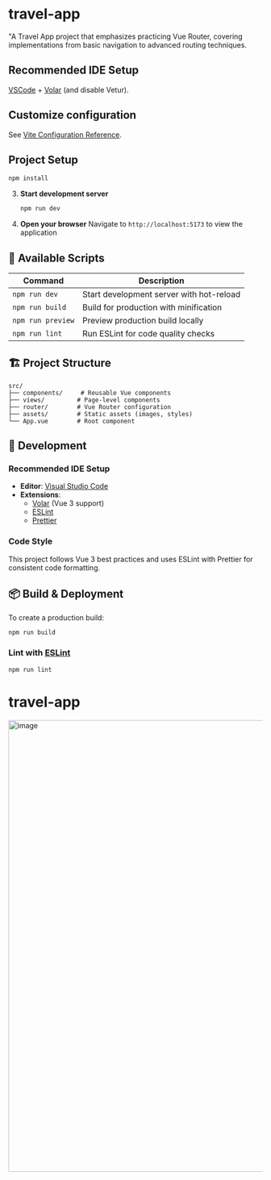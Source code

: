 # travel-app

"A Travel App project that emphasizes practicing Vue Router, covering implementations from basic navigation to advanced routing techniques.

## Recommended IDE Setup

[VSCode](https://code.visualstudio.com/) + [Volar](https://marketplace.visualstudio.com/items?itemName=Vue.volar) (and disable Vetur).

## Customize configuration

See [Vite Configuration Reference](https://vite.dev/config/).

## Project Setup

```sh
npm install
```

3. **Start development server**

   ```bash
   npm run dev
   ```

4. **Open your browser**
   Navigate to `http://localhost:5173` to view the application

## 📝 Available Scripts

| Command           | Description                              |
| ----------------- | ---------------------------------------- |
| `npm run dev`     | Start development server with hot-reload |
| `npm run build`   | Build for production with minification   |
| `npm run preview` | Preview production build locally         |
| `npm run lint`    | Run ESLint for code quality checks       |

## 🏗️ Project Structure

```
src/
├── components/     # Reusable Vue components
├── views/         # Page-level components
├── router/        # Vue Router configuration
├── assets/        # Static assets (images, styles)
└── App.vue        # Root component
```

## 🎨 Development

### Recommended IDE Setup

- **Editor**: [Visual Studio Code](https://code.visualstudio.com/)
- **Extensions**:
  - [Volar](https://marketplace.visualstudio.com/items?itemName=Vue.volar) (Vue 3 support)
  - [ESLint](https://marketplace.visualstudio.com/items?itemName=dbaeumer.vscode-eslint)
  - [Prettier](https://marketplace.visualstudio.com/items?itemName=esbenp.prettier-vscode)

### Code Style

This project follows Vue 3 best practices and uses ESLint with Prettier for consistent code formatting.

## 📦 Build & Deployment

To create a production build:

```bash
npm run build
```

### Lint with [ESLint](https://eslint.org/)

```sh
npm run lint
```

# travel-app
<img width="1793" height="896" alt="image" src="https://github.com/user-attachments/assets/38f3f16c-e32c-4859-963d-b63778dd7ae0" />

